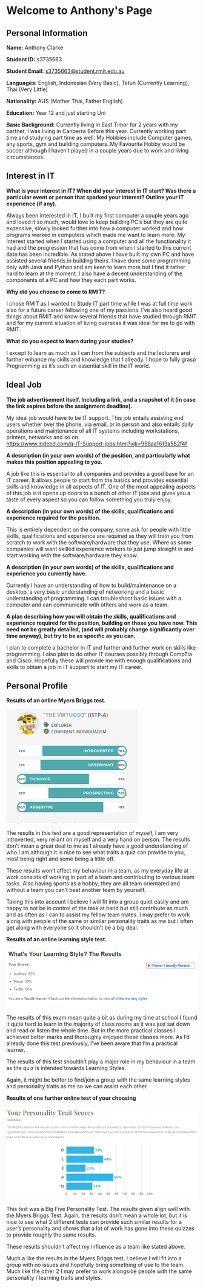 # Welcome to Anthony's Page

## Personal Information 
**Name:** Anthony Clarke

**Student ID:** s3735663

**Student Email:** s3735663@student.rmit.edu.au

**Languages:** English, Indonesian (Very Basic), Tetun (Currently Learning), Thai (Very Little) 

**Nationality:** AUS (Mother Thai, Father English) 

**Education:** Year 12 and just starting Uni

**Basic Background:** Currently living in East Timor for 2 years with my partner, I was living in Canberra Before this year. Currently working part time and studying part time as well. My Hobbies include Computer games, any sports, gym and building computers. My Favourite Hobby would be soccer although I haven’t played in a couple years due to work and living circumstances. 

## Interest in IT
**What is your interest in IT? When did your interest in IT start? Was there a particular event or person that sparked your interest? Outline your IT experience (if any).** 

Always been interested in IT, I built my first computer a couple years ago and loved it so much, would love to keep building PC’s but they are quite expensive, slowly looked further into how a computer worked and how programs worked in computers which made me want to learn more. My Interest started when I started using a computer and all the functionality it had and the progression that has come from when I started to this current date has been incredible. As stated above I have built my own PC and have assisted several friends in building theirs. I have done some programming only with Java and Python and am keen to learn more but I find it rather hard to learn at the moment. I also have a decent understanding of the components of a PC and how they each part works. 

**Why did you choose to come to RMIT?**

I chose RMIT as I wanted to Study IT part time while I was at full time work also for a future career following one of my passions.  I’ve also heard good things about RMIT and know several friends that have studied through RMIT and for my current situation of living overseas it was ideal for me to go with RMIT. 

**What do you expect to learn during your studies?**

I except to learn as much as I can from the subjects and the lecturers and further enhance my skills and knowledge that I already. I hope to fully grasp Programming as it’s such an essential skill in the IT world. 

## Ideal Job

**The job advertisement itself. Including a link, and a snapshot of it (in case the link expires before the assignment deadline).**

My ideal job would have to be IT support. This job entails assisting end users whether over the phone, via email, or in person and also entails daily operations and maintenance of all IT systems including workstations, printers, networks and so on.  
https://www.indeed.com/q-IT-Support-jobs.html?vjk=958aa1613a582f4f

**A description (in your own words) of the position, and particularly what makes this position appealing to you.**

A job like this is essential to all companies and provides a good base for an IT career. It allows people to start from the basics and provides essential skills and knowledge in all aspects of IT. One of the most appealing aspects of this job is it opens up doors to a bunch of other IT jobs and gives you a taste of every aspect so you can follow something you truly enjoy. 

**A description (in your own words) of the skills, qualifications and experience required for the position.**

This is entirely dependent on the company, some ask for people with little skills, qualifications and experience are required as they will train you from scratch to work with the software/hardware that they use. Where as some companies will want skilled experience workers to just jump straight in and start working with the software/hardware they know. 

**A description (in your own words) of the skills, qualifications and experience you currently have.**

Currently I have an understanding of how to build/maintenance on a desktop, a very basic understanding of networking and a basic understanding of programming. I can troubleshoot basic issues with a computer and can communicate with others and work as a team. 

**A plan describing how you will obtain the skills, qualifications and experience required for the position, building on those you have now. This need not be greatly detailed, (and will probably change significantly over time anyway), but try to be as specific as you can.**

I plan to complete a bachelor in IT and further and further work on skills like programming. I also plan to do other IT courses possibly through CompTia and Cisco. Hopefully these will provide me with enough qualifications and skills to obtain a job in IT support to start my IT career.  

## Personal Profile 

**Results of an online Myers Briggs test.**

<img src="Myers-Briggs-test.png">

The results in this test are a good representation of myself, I am very introverted, very reliant on myself and a very hand on person. The results don’t mean a great deal to me as I already have a good understanding of who I am although it is nice to see what traits a quiz can provide to you, most being right and some being a little off.

These results won’t affect my behaviour in a team, as my everyday life at work consists of working in part of a team and contributing to various team tasks. Also having sports as a hobby, they are all team orientated and without a team you can’t beat another team by yourself. 

Taking this into account I believe I will fit into a group quiet easily and am happy to not be in control of the task at hand but still contribute as much and as often as I can to assist my fellow team mates. I may prefer to work along with people of the same or similar personality traits as me but I often get along with everyone so it shouldn’t be a big deal. 

**Results of an online learning style test.**

<img src="Learning-style.png">

The results of this exam mean quite a bit as during my time at school I found it quite hard to learn in the majority of class rooms as it was just sat down and read or listen the whole time. But in the more practical classes I achieved better marks and thoroughly enjoyed those classes more. As I’d already done this test previously, I’ve been aware that I’m a practical learner. 

The results of this test shouldn’t play a major role in my behaviour in a team as the quiz is intended towards Learning Styles. 

Again, it might be better to find/join a group with the same learning styles and personality traits as me so we can assist each other.  

**Results of one further online test of your choosing**

<img src="Big-5.png">

This test was a Big Five Personality Test. The results given align well with the Myers Briggs Test. Again, the results don’t mean a whole lot, but it is nice to see what 2 different tests can provide such similar results for a user’s personality and shows that a lot of work has gone into these quizzes to provide roughly the same results. 

These results shouldn’t affect my influence as a team like stated above. 

Much a like the results in the Myers Briggs test, I believe I will fit into a group with no issues and hopefully bring something of use to the team. Much like the other 2 I may prefer to work alongside people with the same personality / learning traits and styles. 

